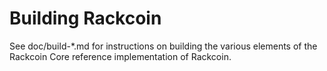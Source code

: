 Building Rackcoin
================

See doc/build-*.md for instructions on building the various
elements of the Rackcoin Core reference implementation of Rackcoin.
